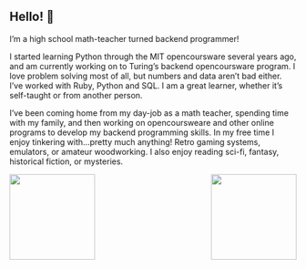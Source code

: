 ## Hello! 👋

I’m a high school math-teacher turned backend programmer! 

I started learning Python through the MIT opencoursware several years ago, and am currently working on to Turing’s backend opencoursware program. I love problem solving most of all, but numbers and data aren’t bad either. I’ve worked with Ruby, Python and SQL. I am a great learner, whether it’s self-taught or from another person. 

I’ve been coming home from my day-job as a math teacher, spending time with my family, and then working on opencoursweare and other online programs to develop my backend programming skills. In my free time I enjoy tinkering with…pretty much anything!  Retro gaming systems, emulators, or amateur woodworking. I also enjoy reading sci-fi, fantasy, historical fiction, or mysteries.


<p>
<img align=right width=150 src="https://github.com/user-attachments/assets/6d8948df-8e83-4f67-9ff9-7cfd0f5beccf" />
<img align=left width=150 src="https://github.com/user-attachments/assets/59d4042e-96cb-42c0-843d-8547ffe1bfbd" />
</p>




<!--
**jenrush2/jenrush2** is a ✨ _special_ ✨ repository because its `README.md` (this file) appears on your GitHub profile.

Here are some ideas to get you started:

- 🔭 I’m currently working on ...
- 🌱 I’m currently learning ...
- 👯 I’m looking to collaborate on ...
- 🤔 I’m looking for help with ...
- 💬 Ask me about ...
- 📫 How to reach me: ...
- 😄 Pronouns: ...
- ⚡ Fun fact: ...
-->
